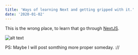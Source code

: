 ```yaml
---
title: 'Ways of learning Next and getting gripped with it.'
date: '2020-01-02'
---
```


This is the wrong place, to learn that go through [NextJS](https://nextjs.org/). 

![alt text](https://i.pinimg.com/originals/f4/b7/cc/f4b7ccb5f29154e9435808f573ffccf9.jpg)

PS: Maybe I will post somthing more proper someday. ://